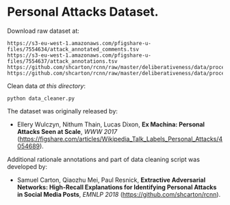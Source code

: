 # Personal Attacks Dataset.

Download raw dataset at:
```
https://s3-eu-west-1.amazonaws.com/pfigshare-u-files/7554634/attack_annotated_comments.tsv
https://s3-eu-west-1.amazonaws.com/pfigshare-u-files/7554637/attack_annotations.tsv
https://github.com/shcarton/rcnn/raw/master/deliberativeness/data/processed/wiki/personal_attacks/wiki_attack_dev_rationale.csv
https://github.com/shcarton/rcnn/raw/master/deliberativeness/data/processed/wiki/personal_attacks/wiki_attack_test_rationale.csv
```

Clean data *at this directory*:
```
python data_cleaner.py
```

The dataset was originally released by:  
- Ellery Wulczyn, Nithum Thain, Lucas Dixon, **Ex Machina: Personal Attacks Seen at Scale**, *WWW 2017* (https://figshare.com/articles/Wikipedia_Talk_Labels_Personal_Attacks/4054689).

Additional rationale annotations and part of data cleaning script was developed by:
- Samuel Carton, Qiaozhu Mei, Paul Resnick, **Extractive Adversarial Networks: High-Recall Explanations for Identifying Personal Attacks in Social Media Posts**, *EMNLP 2018* (https://github.com/shcarton/rcnn).
